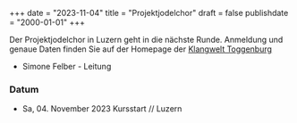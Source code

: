 ﻿+++
date = "2023-11-04"
title = "Projektjodelchor"
draft = false
publishdate = "2000-01-01"
+++

Der Projektjodelchor in Luzern geht in die nächste Runde. Anmeldung und genaue Daten finden Sie auf der Homepage der [Klangwelt Toggenburg](https://shop.e-guma.ch/klangwelt/de/events/jodel-projektchor-luzern-kurs-23-061-2097415)

* Simone Felber - Leitung

### Datum

* Sa, 04. November 2023 Kursstart // Luzern
